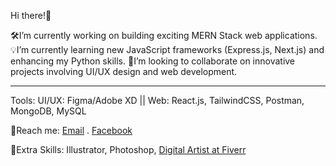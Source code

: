 Hi there!👋

🛠️I’m currently working on building exciting MERN Stack web applications.
💡I’m currently learning new JavaScript frameworks (Express.js, Next.js) and enhancing my Python skills.
🔭I’m looking to collaborate on innovative projects involving UI/UX design and web development.

----------
Tools:
UI/UX: Figma/Adobe XD ||
Web: React.js, TailwindCSS, Postman, MongoDB, MySQL


🤝Reach me: 
[Email](tamimahamed016@gmail.com)  .
[Facebook](https://www.facebook.com/tamim.ssgt/)


📌Extra Skills:
Illustrator, Photoshop, 
[Digital Artist at Fiverr](https://www.fiverr.com/tamimahamed365)


